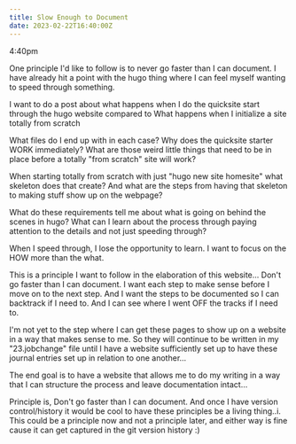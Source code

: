 ```yaml
---
title: Slow Enough to Document
date: 2023-02-22T16:40:00Z
---
```

4:40pm

One principle I'd like to follow is to never go faster than I can document.
I have already hit a point with the hugo thing where I can feel myself wanting to speed through something.

I want to do a post about what happens when I do the quicksite start through the hugo website
compared to
What happens when I initialize a site totally from scratch

What files do I end up with in each case?
Why does the quicksite starter WORK immediately?
What are those weird little things that need to be in place before a totally "from scratch" site will work?

When starting totally from scratch with just "hugo new site homesite"
what skeleton does that create?
And what are the steps from having that skeleton to making stuff show up on the webpage?

What do these requirements tell me about what is going on behind the scenes in hugo?
What can I learn about the process through paying attention to the details and not just speeding through?

When I speed through, I lose the opportunity to learn.
I want to focus on the HOW more than the what.

This is a principle I want to follow in the elaboration of this website...
Don't go faster than I can document.
I want each step to make sense before I move on to the next step.
And I want the steps to be documented so I can backtrack if I need to.
And I can see where I went OFF the tracks if I need to.

I'm not yet to the step where I can get these pages to show up on a website in a way that makes sense to me.
So they will continue to be written in my "23.jobchange" file until I have a website sufficiently set up to have these journal entries set up in relation to one another...

The end goal is to have a website that allows me to do my writing in a way that I can structure the process and leave documentation intact...

Principle is, Don't go faster than I can document.
And once I have version control/history it would be cool to have these principles be a living thing..i.
This could be a principle now and not a principle later, and either way is fine cause it can get captured in the git version history :)
